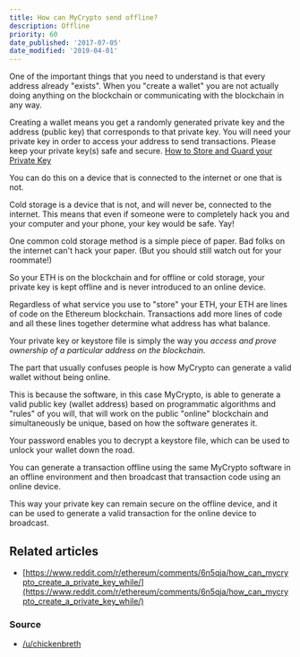```yaml
---
title: How can MyCrypto send offline?
description: Offline
priority: 60
date_published: '2017-07-05'
date_modified: '2019-04-01'
---
```


One of the important things that you need to understand is that every address already "exists". When you "create a wallet" you are not actually doing anything on the blockchain or communicating with the blockchain in any way.

Creating a wallet means you get a randomly generated private key and the address (public key) that corresponds to that private key. You will need your private key in order to access your address to send transactions. Please keep your private key(s) safe and secure. [How to Store and Guard your Private Key](/staying-safe/how-to-securely-store-and-guard-your-private-key)

You can do this on a device that is connected to the internet or one that is not.

Cold storage is a device that is not, and will never be, connected to the internet. This means that even if someone were to completely hack you and your computer and your phone, your key would be safe. Yay!

One common cold storage method is a simple piece of paper. Bad folks on the internet can't hack your paper. (But you should still watch out for your roommate!)

So your ETH is on the blockchain and for offline or cold storage, your private key is kept offline and is never introduced to an online device.

Regardless of what service you use to "store" your ETH, your ETH are lines of code on the Ethereum blockchain. Transactions add more lines of code and all these lines together determine what address has what balance.

Your private key or keystore file is simply the way you *access and prove ownership of a particular address on the blockchain.*

The part that usually confuses people is how MyCrypto can generate a valid wallet without being online.

This is because the software, in this case MyCrypto, is able to generate a valid public key (wallet address) based on programmatic algorithms and "rules" of you will, that will work on the public "online" blockchain and simultaneously be unique, based on how the software generates it.

Your password enables you to decrypt a keystore file, which can be used to unlock your wallet down the road.

You can generate a transaction offline using the same MyCrypto software in an offline environment and then broadcast that transaction code using an online device.

This way your private key can remain secure on the offline device, and it can be used to generate a valid transaction for the online device to broadcast.

## Related articles

* [https://www.reddit.com/r/ethereum/comments/6n5qja/how_can_mycrypto_create_a_private_key_while/](https://www.reddit.com/r/ethereum/comments/6n5qja/how_can_mycrypto_create_a_private_key_while/)

### Source

* [/u/chickenbreth](https://www.reddit.com/r/ethtrader/comments/6hqycv/how_can_mew_send_coins_offline/)
